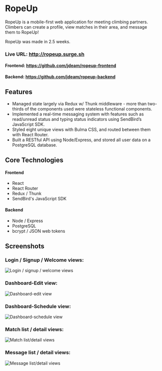 # RopeUp

RopeUp is a mobile-first web application for meeting climbing partners. Climbers can create a profile, view matches in their area, and message them to RopeUp!

RopeUp was made in 2.5 weeks.

### Live URL: http://ropeup.surge.sh
#### Frontend: https://github.com/jdeam/ropeup-frontend
#### Backend: https://github.com/jdeam/ropeup-backend

## Features
- Managed state largely via Redux w/ Thunk middleware - more than two-thirds of the components used were stateless functional components.
- Implemented a real-time messaging system with features such as read/unread status and typing status indicators using SendBird’s JavaScript SDK.
- Styled eight unique views with Bulma CSS, and routed between them with React Router.
- Built a RESTful API using Node/Express, and stored all user data on a PostgreSQL database.

## Core Technologies
#### Frontend
- React
- React Router
- Redux / Thunk
- SendBird's JavaScript SDK

#### Backend
- Node / Express
- PostgreSQL
- bcrypt / JSON web tokens

## Screenshots
### Login / Signup / Welcome views:
![Login / signup / welcome views](screenshots/1-login-signup-welcome.gif)

### Dashboard-Edit view:
![Dashboard-edit view](screenshots/2-dashboard-edit.gif)

### Dashboard-Schedule view:
![Dashboard-schedule view](screenshots/3-dashboard-schedule.gif)

### Match list / detail views:
![Match list/detail views](screenshots/4-match-list-detail.gif)

### Message list / detail views:
![Message list/detail views](screenshots/5-message-detail-list.gif)
